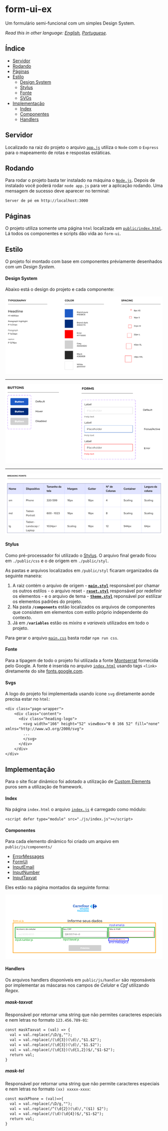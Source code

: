 # form-ui-ex
Um formulário semi-funcional com um simples Design System.

*Read this in other language: [English](README.en.md), [Portuguese](/README.md).*

## Índice

- [Servidor](#servidor)
- [Rodando](#rodando)
- [Páginas](#páginas)
- [Estilo](#estilo)
  - [Design System](#design-system)
  - [Stylus](#stylus)
  - [Fonte](#fonte)
  - [SVGs](#svgs)
- [Implementação](#implementação)
  - [Index](#index)
  - [Componentes](#componentes)
  - [Handlers](#handlers)

## Servidor

Localizado na raiz do projeto o arquivo [`app.js`](/app.js) utiliza o `Node` com o `Express` para o mapeamento de rotas e respostas estáticas. 

## Rodando

Para rodar o projeto basta ter instalado na máquina o [`Node.js`](https://nodejs.org/en/). Depois de instalado você poderá rodar `node app.js` para ver a aplicação rodando. Uma mensagem de sucesso deve aparecer no terminal:

```
Server de pé em http://localhost:3000
```

## Páginas

O projeto utiliza somente uma página `html` localizada em [`public/index.html`](/public/index.html). Lá todos os componentes e scripts dão vida ao `form-ui`.

## Estilo

O projeto foi montado com base em componentes préviamente desenhados com um *Design System*.

#### Design System

Abaixo está o design do projeto e cada componente:

![Tipografia, Cores e Espaçamento](/public/media/DS-values.png)
***
![Elementos e seus estados](/public/media/DS-elements-state.png)
***
![Breakpoints](/public/media/DS-breaking-points.png)

#### Stylus

Como pré-processador foi utilizado o [Stylus](https://stylus-docs.netlify.app/). O arquivo final gerado ficou em `./public/css` e o de origem em `./public/styl`.

As pastas e arquivos localizados em `/public/styl` ficaram organizados da seguinte maneira:

1. A raiz contém o arquivo de origem - **[`main.styl`](/public/styl/main.styl)** responsável por chamar os outros estilos - o arquivo reset - **[`reset.styl`](/public/styl/reset.styl)** responsável por redefinir os elementos - e o arquivo de tema - **[`theme.styl`](/public/styl/theme.styl)** reponsável por estilizar os elementos padrões do projeto.
1. Na pasta **`/components`** estão localizados os arquivos de componentes que consistem em elementos com estilo próprio independente do contexto.
1. Já em **`/variables`** estão os *mixins* e *variaveis* utilizados em todo o projeto.

Para gerar o arquivo [`main.css`](./public/css/main.css) basta rodar `npm run css`.

#### Fonte

Para a tipagem de todo o projeto foi utilizada a fonte [Montserrat](https://fonts.google.com/specimen/Montserrat) fornecida pelo Google.
A fonte é inserida no arquivo [`index.html`](/public/index.html) usando tags `<link>` diretamente do site [fonts.google.com](https://fonts.google.com/specimen/Montserrat).

#### Svgs

A logo do projeto foi implementada usando ícone `svg` diretamente aonde precisa estar no `html`:

```
<div class="page-wrapper">
    <div class="content">
      <div class="heading-logo">
        <svg width="166" height="52" viewBox="0 0 166 52" fill="none" xmlns="http://www.w3.org/2000/svg">
        ...  
        </svg>          
      </div>
    </div>
</div>
```


## Implementação

Para o site ficar dinâmico foi adotado a utilização de [Custom Elements](https://web.dev/custom-elements-v1/) puros sem a utilização de framework.

#### Index

Na página `index.html` o arquivo [`index.js`](./public/js/index.js) é carregado como módulo:

```
<script defer type="module" src="./js/index.js"></script>
```

#### Componentes

Para cada elemento dinâmico foi criado um arquivo em `public/js/components/`

* [ErrorMessages](/public/js/components/error-message.js)
* [FormUi](/public/js/components/form-ui.js)
* [InputEmail](/public/js/components/input-email.js)
* [InputNumber](/public/js/components/input-number.js)
* [InputTaxvat](/public/js/components/input-taxvat.js)

Eles estão na página montados da seguinte forma:

![Components](/public/media/Components.png)

#### Handlers

Os arquivos handlers disponíveis em `public/js/handler` são reponsáveis por implementar as máscaras nos campos de *Celular* e *Cpf* utilizando *Regex*.

##### mask-taxvat

Responsável por retornar uma string que não permites caracteres especiais e nem letras no formato `123.456.789-01`:

```
const maskTaxvat = (val) => {
  val = val.replace(/\D/g,"");
  val = val.replace(/(\d{3})(\d)/,"$1.$2");
  val = val.replace(/(\d{3})(\d)/,"$1.$2");
  val = val.replace(/(\d{3})(\d{1,2})$/,"$1-$2");
  return val;
}
```

##### mask-tel

Responsável por retornar uma string que não permite caracteres especiais e nem letras no formato `(xx) xxxxx-xxxx`:

```
const maskPhone = (val)=>{
  val = val.replace(/\D/g,"");
  val = val.replace(/^(\d{2})(\d)/,"($1) $2");
  val = val.replace(/(\d)(\d{4})$/,"$1-$2");
  return val;
}
```